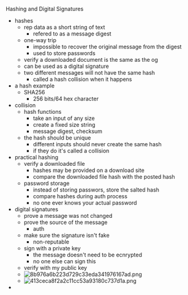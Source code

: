 Hashing and Digital Signatures 

* hashes 
	* rep data as a short string of text 
		* refered to as a message digest 
	* one-way trip 
		* impossible to recover the original message from the digest 
		* used to store passwords 
	* verify a downloaded document is the same as the og 
	* can be used as a digital signature 
	* two different messages will not have the same hash
		* called a hash collision when it happens 
* a hash example 
	* SHA256 
		* 256 bits/64 hex character 
* collision 
	* hash functions 
		* take an input of any size 
		* create a fixed size string 
		* message digest, checksum
	* the hash should be unique 
		* different inputs should never create the same hash 
		* if they do it's called a collision
* practical hashing 
	* verify a downloaded file 
		* hashes may be provided on a download site 
		* compare the downloaded file hash with the posted hash 
	* password storage 
		* instead of storing passwors, store the salted hash 
		* compare hashes during auth process
		* no one ever knows your actual password
* digital signatures 
	* prove a message was not changed 
	* prove the source of the message 
		* auth
	* make sure the signature isn't fake 
		* non-reputable 
	* sign with a private key 
		* the message doesn't need to be ecnrypted 
		* no one else can sign this 
	* verify with my public key 
	* ![8b976a6b223d729c33eda341976167ad.png](../../_resources/6540df8dc85c4a7a84f54706f79b7613.png)
	* ![413ceca8f2a2c11cc53a93180c737d1a.png](../../_resources/4bba9749c3cb44148da86bad3711410c.png)
* 